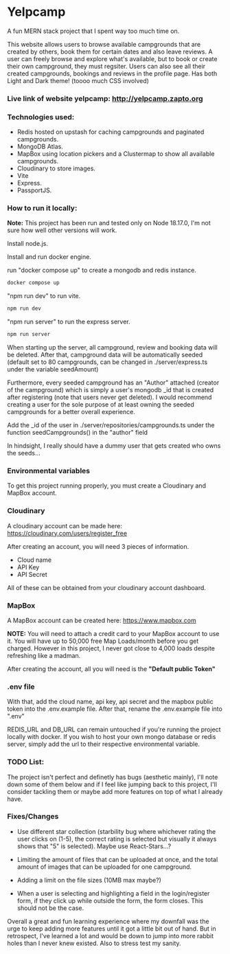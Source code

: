 # Yelpcamp

A fun MERN stack project that I spent way too much time on.

This website allows users to browse available campgrounds that are created by others, book them for certain dates and also leave reviews. A user can freely browse and explore what's available, but to book or create their own campground, they must regsiter. Users can also see all their created campgrounds, bookings and reviews in the profile page. Has both Light and Dark theme! (toooo much CSS involved)

### Live link of website yelpcamp: http://yelpcamp.zapto.org

### Technologies used:

- Redis hosted on upstash for caching campgrounds and paginated campgrounds.
- MongoDB Atlas.
- MapBox using location pickers and a Clustermap to show all available campgrounds.
- Cloudinary to store images.
- Vite
- Express.
- PassportJS.

### How to run it locally:

**Note:** This project has been run and tested only on Node 18.17.0, I'm not sure how well other versions will work.

Install node.js.

Install and run docker engine.

run "docker compose up" to create a mongodb and redis instance.

```sh
docker compose up
```

"npm run dev" to run vite.

```sh
npm run dev
```

"npm run server" to run the express server.

```sh
npm run server
```

When starting up the server, all campground, review and booking data will be deleted. After that, campground data will be automatically seeded (default set to 80 campgrounds, can be changed in ./server/express.ts under the variable seedAmount)

Furthermore, every seeded campground has an "Author" attached (creator of the campground) which is simply a user's mongodb \_id that is created after registering (note that users never get deleted). I would recommend creating a user for the sole purpose of at least owning the seeded campgrounds for a better overall experience.

Add the \_id of the user in ./server/repositories/campgrounds.ts under the function seedCampgrounds() in the "author" field

In hindsight, I really should have a dummy user that gets created who owns the seeds...

### Environmental variables

To get this project running properly, you must create a Cloudinary and MapBox account.

### Cloudinary
A cloudinary account can be made here: https://cloudinary.com/users/register_free

After creating an account, you will need 3 pieces of information.

- Cloud name
- API Key
- API Secret

All of these can be obtained from your cloudinary account dashboard. 

### MapBox
A MapBox account can be created here: https://www.mapbox.com

**NOTE:** You will need to attach a credit card to your MapBox account to use it. You will have up to 50,000 free Map Loads/month before you get charged. However in this project, I never got close to 4,000 loads despite refreshing like a madman.

After creating the account, all you will need is the **"Default public Token"**

### .env file
With that, add the cloud name, api key, api secret and the mapbox public token into the .env.example file. After that, rename the .env.example file into ".env"

REDIS_URL and DB_URL can remain untouched if you're running the project locally with docker. If you wish to host your own mongo database or redis server, simply add the url to their respective environmental variable.


### TODO List:

The project isn't perfect and definetly has bugs (aesthetic mainly), I'll note down some of them below and if I feel like jumping back to this project, I'll consider tackling them or maybe add more features on top of what I already have.

### Fixes/Changes

- Use different star collection (starbility bug where whichever rating the user clicks on (1-5), the correct rating is selected but visually it always shows that "5" is selected). Maybe use React-Stars...?

- Limiting the amount of files that can be uploaded at once, and the total amount of images that can be uploaded for one campground.

- Adding a limit on the file sizes (10MB max maybe?)

- When a user is selecting and highlighting a field in the login/register form, if they click up while outside the form, the form closes. This should not be the case.

Overall a great and fun learning experience where my downfall was the urge to keep adding more features until it got a little bit out of hand. But in retrospect, I've learned a lot and would be down to jump into more rabbit holes than I never knew existed. Also to stress test my sanity.